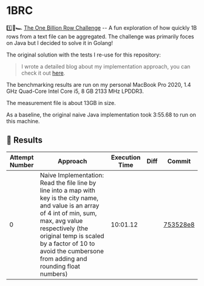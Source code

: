 # 1BRC

1️⃣🐝🏎️ [The One Billion Row Challenge](https://github.com/gunnarmorling/1brc) -- A fun exploration of how quickly 1B rows from a text file can be aggregated. The challenge was primarily foces on Java but I decided to solve it in Golang!


The original solution with the tests I re-use for this repository:
> I wrote a detailed blog about my implementation approach, you can check it out [here](https://www.bytesizego.com/blog/one-billion-row-challenge-go).


The benchmarking results are run on my personal MacBook Pro 2020, 1.4 GHz Quad-Core Intel Core i5, 8 GB 2133 MHz LPDDR3.

The measurement file is about 13GB in size.

As a baseline, the original naive Java implementation took 3:55.68 to run on this machine.

## 🚀 Results

| Attempt Number | Approach | Execution Time | Diff | Commit |
|-----------------|---|---|---|--|
|0| Naive Implementation: Read the file line by line into a map with key is the city name, and value is an array of 4 int of min, sum, max, avg value respectively (the original temp is scaled by a factor of 10 to avoid the cumbersone from adding and rounding float numbers) | 10:01.12 | | [753528e8](https://github.com/nlgtEA/1brc/commit/753528e8ac928a9525c60cfc648d3f3329dd631b)|
